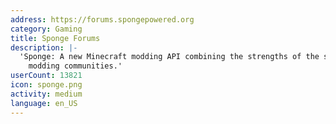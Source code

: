```yaml
---
address: https://forums.spongepowered.org
category: Gaming
title: Sponge Forums
description: |-
  'Sponge: A new Minecraft modding API combining the strengths of the server and client
    modding communities.'
userCount: 13821
icon: sponge.png
activity: medium
language: en_US
---
```

